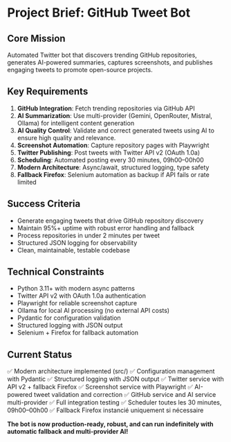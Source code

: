 # Project Brief: GitHub Tweet Bot

## Core Mission
Automated Twitter bot that discovers trending GitHub repositories, generates AI-powered summaries, captures screenshots, and publishes engaging tweets to promote open-source projects.

## Key Requirements
1. **GitHub Integration**: Fetch trending repositories via GitHub API
2. **AI Summarization**: Use multi-provider (Gemini, OpenRouter, Mistral, Ollama) for intelligent content generation
3. **AI Quality Control**: Validate and correct generated tweets using AI to ensure high quality and relevance.
4. **Screenshot Automation**: Capture repository pages with Playwright
5. **Twitter Publishing**: Post tweets with Twitter API v2 (OAuth 1.0a)
6. **Scheduling**: Automated posting every 30 minutes, 09h00–00h00
7. **Modern Architecture**: Async/await, structured logging, type safety
8. **Fallback Firefox**: Selenium automation as backup if API fails or rate limited

## Success Criteria
- Generate engaging tweets that drive GitHub repository discovery
- Maintain 95%+ uptime with robust error handling and fallback
- Process repositories in under 2 minutes per tweet
- Structured JSON logging for observability
- Clean, maintainable, testable codebase

## Technical Constraints
- Python 3.11+ with modern async patterns
- Twitter API v2 with OAuth 1.0a authentication
- Playwright for reliable screenshot capture
- Ollama for local AI processing (no external API costs)
- Pydantic for configuration validation
- Structured logging with JSON output
- Selenium + Firefox for fallback automation

## Current Status
✅ Modern architecture implemented (src/)
✅ Configuration management with Pydantic
✅ Structured logging with JSON output
✅ Twitter service with API v2 + fallback Firefox
✅ Screenshot service with Playwright
✅ AI-powered tweet validation and correction
✅ GitHub service and AI service multi-provider
✅ Full integration testing
✅ Scheduler toutes les 30 minutes, 09h00–00h00
✅ Fallback Firefox instancié uniquement si nécessaire

**The bot is now production-ready, robust, and can run indefinitely with automatic fallback and multi-provider AI!**